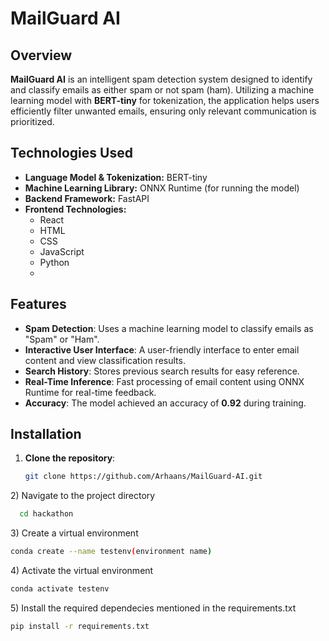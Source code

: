 # MailGuard AI

## Overview
**MailGuard AI** is an intelligent spam detection system designed to identify and classify emails as either spam or not spam (ham). Utilizing a machine learning model with **BERT-tiny** for tokenization, the application helps users efficiently filter unwanted emails, ensuring only relevant communication is prioritized.

## Technologies Used
- **Language Model & Tokenization:** BERT-tiny
- **Machine Learning Library:** ONNX Runtime (for running the model)
- **Backend Framework:** FastAPI
- **Frontend Technologies:** 
  - React
  - HTML
  - CSS
  - JavaScript
  - Python
  - 

## Features
- **Spam Detection**: Uses a machine learning model to classify emails as "Spam" or "Ham".
- **Interactive User Interface**: A user-friendly interface to enter email content and view classification results.
- **Search History**: Stores previous search results for easy reference.
- **Real-Time Inference**: Fast processing of email content using ONNX Runtime for real-time feedback.
- **Accuracy**: The model achieved an accuracy of **0.92** during training.

## Installation
1. **Clone the repository**:
   ```bash
   git clone https://github.com/Arhaans/MailGuard-AI.git
   ```
2\) Navigate to the project directory
```bash
  cd hackathon
```
3\) Create a virtual environment
``` bash
conda create --name testenv(environment name)
```

4\) Activate the virtual environment
```bash
conda activate testenv
```
5\) Install the required dependecies mentioned in the requirements.txt

```bash
pip install -r requirements.txt
```


